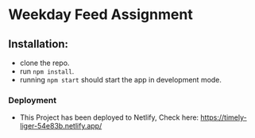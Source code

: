 # Weekday Feed Assignment

## Installation:
- clone the repo.
- run `npm install`.
- running `npm start` should start the app in development mode.


### Deployment

- This Project has been deployed to Netlify, Check here: https://timely-liger-54e83b.netlify.app/
